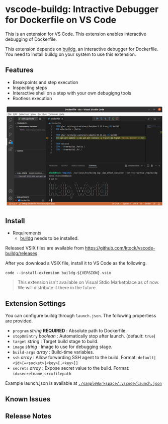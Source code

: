 # vscode-buildg: Intractive Debugger for Dockerfile on VS Code

This is an extension for VS Code.
This extension enables interactive debugging of Dockerfile.

This extension depends on [buildg](https://github.com/ktock/buildg), an interactive debugger for Dockerfile.
You need to install buildg on your system to use this extension.

## Features

- Breakpoints and step execution
- Inspecting steps
- Interactive shell on a step with your own debugigng tools
- Rootless execution

![Buildg on VS Code](./images/vscode-dap.png)

## Install

- Requirements
  - [buildg](https://github.com/ktock/buildg) needs to be installed.

Released VSIX files are available from https://github.com/ktock/vscode-buildg/releases

After you download a VSIX file, install it to VS Code as the following.

```
code --install-extension buildg-${VERSION}.vsix
```

> This extension isn't available on Visual Stdio Marketplace as of now. We will distribute it there in the future.

## Extension Settings

You can configure buildg through `launch.json`.
The following propertiess are provided.

- `program` *string* **REQUIRED** : Absolute path to Dockerfile.
- `stopOnEntry` *boolean* : Automatically stop after launch. (default: `true`)
- `target` *string* : Target build stage to build.
- `image` *string* : Image to use for debugging stage.
- `build-args` *array* : Build-time variables.
- `ssh` *array* : Allow forwarding SSH agent to the build. Format: `default|<id>[=<socket>|<key>[,<key>]]`
- `secrets` *array* : Expose secret value to the build. Format: `id=secretname,src=filepath`

Example launch.json is available at [`./sampleWorkspace/.vscode/launch.json`](./sampleWorkspace/.vscode/launch.json)

## Known Issues

## Release Notes

<!-- ### 0.1.0 -->

<!-- Initial release -->
